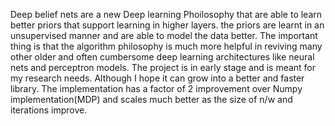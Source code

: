 Deep belief nets are a new Deep learning Phoilosophy that are able to learn better priors that support learning in higher layers. the priors are learnt in an unsupervised manner and are able to model the data better. The important thing is that the algorithm philosophy is much more helpful in reviving  many other older and often cumbersome deep learning architectures like neural nets and perceptron models.
The project is in early stage and is meant for my research needs. Although I hope it can grow into a better and faster library.
The implementation has a factor of 2 improvement over Numpy implementation(MDP) and scales much better as the size of n/w and iterations improve.